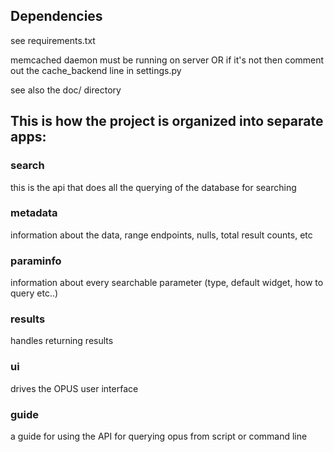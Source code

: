 ## Dependencies

see requirements.txt

memcached daemon must be running on server OR if it's not then comment out the cache_backend line in settings.py

see also the doc/ directory


## This is how the project is organized into separate apps:


### search

this is the api that does all the querying of the database for searching

### metadata

information about the data, range endpoints, nulls, total result counts, etc

### paraminfo

information about every searchable parameter (type, default widget, how to query etc..)

### results

handles returning results

### ui

drives the OPUS user interface

### guide

a guide for using the API for querying opus from script or command line





